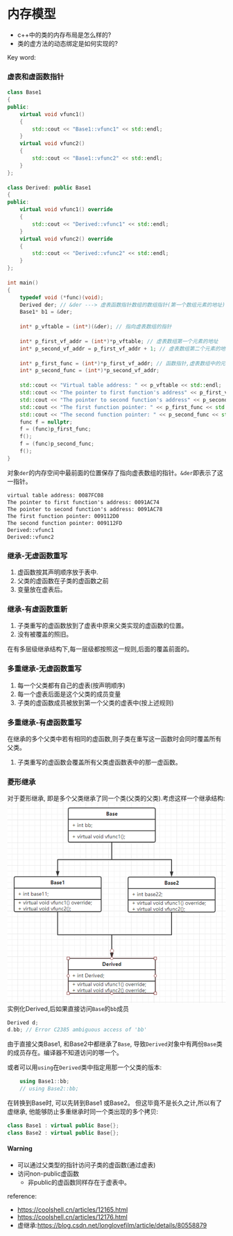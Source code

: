 # 内存模型
* c++中的类的内存布局是怎么样的?
* 类的虚方法的动态绑定是如何实现的?

Key word: 

### 虚表和虚函数指针

```c++
class Base1
{
public:
    virtual void vfunc1() 
    {
        std::cout << "Base1::vfunc1" << std::endl;
    }
    virtual void vfunc2()
    {
        std::cout << "Base1::vfunc2" << std::endl;
    }
};

class Derived: public Base1
{
public:
    virtual void vfunc1() override
    {
        std::cout << "Derived::vfunc1" << std::endl;
    }
    virtual void vfunc2() override
    {
        std::cout << "Derived::vfunc2" << std::endl;
    }
};

int main()
{
    typedef void (*func)(void);
    Derived der; // &der ---> 虚表函数指针数组的数组指针(第一个数组元素的地址)
    Base1* b1 = &der;

    int* p_vftable = (int*)(&der); // 指向虚表数组的指针

    int* p_first_vf_addr = (int*)*p_vftable; // 虚表数组第一个元素的地址
    int* p_second_vf_addr = p_first_vf_addr + 1; // 虚表数组第二个元素的地址

    int* p_first_func = (int*)*p_first_vf_addr; // 函数指针,虚表数组中的元素
    int* p_second_func = (int*)*p_second_vf_addr;

    std::cout << "Virtual table address: " << p_vftable << std::endl; 
    std::cout << "The pointer to first function's address" << p_first_vf_addr << std::endl; 
    std::cout << "The pointer to second function's address" << p_second_vf_addr << std::endl; 
    std::cout << "The first function pointer: " << p_first_func << std::endl;
    std::cout << "The second function pointer: " << p_second_func << std::endl;
    func f = nullptr;
    f = (func)p_first_func;
    f();
    f = (func)p_second_func;
    f();
}
```
对象`der`的内存空间中最前面的位置保存了指向虚表数组的指针。`&der`即表示了这一指针。
```
virtual table address: 0087FC08
The pointer to first function's address: 0091AC74
The pointer to second function's address: 0091AC78
The first function pointer: 009112D0
The second function pointer: 009112FD
Derived::vfunc1
Derived::vfunc2
```

### 继承-无虚函数重写
1. 虚函数按其声明顺序放于表中.
2. 父类的虚函数在子类的虚函数之前
3. 变量放在虚表后。

### 继承-有虚函数重新
1. 子类重写的虚函数放到了虚表中原来父类实现的虚函数的位置。
2. 没有被覆盖的照旧。

在有多层级继承结构下,每一层级都按照这一规则,后面的覆盖前面的。

### 多重继承-无虚函数重写
1. 每一个父类都有自己的虚表(按声明顺序)
2. 每一个虚表后面是这个父类的成员变量
2. 子类的虚函数成员被放到第一个父类的虚表中(按上述规则)

### 多重继承-有虚函数重写
在继承的多个父类中若有相同的虚函数,则子类在重写这一函数时会同时覆盖所有父类。
1. 子类重写的虚函数会覆盖所有父类虚函数表中的那一虚函数。


### 菱形继承
对于菱形继承, 即是多个父类继承了同一个类(父类的父类).考虑这样一个继承结构:
![菱形继承](./_20200708082635.png)
实例化Derived,后如果直接访问`Base`的`bb`成员
```c++
Derived d;
d.bb; // Error C2385 ambiguous access of 'bb'
```
由于直接父类Base1, 和Base2中都继承了`Base`, 导致`Derived`对象中有两份`Base`类的成员存在。编译器不知道访问的哪一个。

或者可以用`using`在`Derived`类中指定用那一个父类的版本:
```c++
    using Base1::bb;
    // using Base2::bb;
```
在转换到Base时, 可以先转到Base1 或Base2。
但这毕竟不是长久之计,所以有了虚继承, 他能够防止多重继承时同一个类出现的多个拷贝:
```c++
class Base1 : virtual public Base{};
class Base2 : virtual public Base{};
```

#### Warning
* 可以通过父类型的指针访问子类的虚函数(通过虚表)
* 访问non-public虚函数
    * 非public的虚函数同样存在于虚表中。

reference:

* https://coolshell.cn/articles/12165.html
* https://coolshell.cn/articles/12176.html
* 虚继承:https://blog.csdn.net/longlovefilm/article/details/80558879